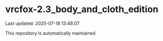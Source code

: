 # vrcfox-2.3_body_and_cloth_edition

Last updated: 2025-07-18 13:48:07

This repository is automatically maintained.
